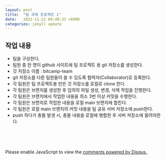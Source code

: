 ```yaml
---
layout: post
title:  "팀 과제 프로젝트 1"
date:   2022-11-22 09:40:33 +0900
categories: jekyll update
---
```


## 작업 내용

* 팀을 구성한다.
* 팀원 중 한 명이 github 사이트에 팀 프로젝트 용 git 저장소를 생성한다.
* 깃 저장소 이름 : bitcamp-team
* git 저장소를 다른 팀원들이 쓸 수 있도록 협력자(Collaborator)로 등록한다.
* 각 팀원은 팀 프로젝트용 만든 깃 저장소를 로컬로 clone 한다.
* 각 팀원은 브랜치를 생성한 후 임의의 파일 생성, 변경, 삭제 작업을 진행한다.
* 각 팀원은 브랜치에서 작업한 내용을 최소 3번 이상 커밋을 수행한다.
* 각 팀원은 브랜치로 작업한 내용을 로컬 main 브랜치에 합친다.
* 각 팀원은 로컬 main 브랜치의 커밋 내용을 팀 공유 서버 저장소에 push한다.
* push 하다가 충돌 발생 시, 충돌 내용을 로컬에 병합한 후 서버 저장소에 올려야한다.

<br><br><br>

<div id="disqus_thread"></div>
<script>
    /**
    *  RECOMMENDED CONFIGURATION VARIABLES: EDIT AND UNCOMMENT THE SECTION BELOW TO INSERT DYNAMIC VALUES FROM YOUR PLATFORM OR CMS.
    *  LEARN WHY DEFINING THESE VARIABLES IS IMPORTANT: https://disqus.com/admin/universalcode/#configuration-variables    */
    /*
    var disqus_config = function () {
    this.page.url = PAGE_URL;  // Replace PAGE_URL with your page's canonical URL variable
    this.page.identifier = PAGE_IDENTIFIER; // Replace PAGE_IDENTIFIER with your page's unique identifier variable
    };
    */
    (function() { // DON'T EDIT BELOW THIS LINE
    var d = document, s = d.createElement('script');
    s.src = 'https://melonweb.disqus.com/embed.js';
    s.setAttribute('data-timestamp', +new Date());
    (d.head || d.body).appendChild(s);
    })();
</script>
<noscript>Please enable JavaScript to view the <a href="https://disqus.com/?ref_noscript">comments powered by Disqus.</a></noscript>